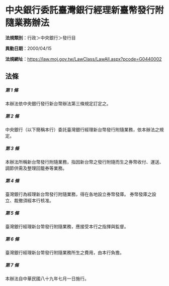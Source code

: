 # 中央銀行委託臺灣銀行經理新臺幣發行附隨業務辦法

**法規類別**：行政＞中央銀行＞發行目

**異動日期**：2000/04/15  

**法規網址**：https://law.moj.gov.tw/LawClass/LawAll.aspx?pcode=G0440002





## 法條
##### 第 1 條
本辦法依中央銀行發行新台幣辦法第三條規定訂定之。

##### 第 2 條
中央銀行（以下簡稱本行）委託臺灣銀行經理新台幣發行附隨業務，依本辦法之規定。

##### 第 3 條
本辦法所稱新台幣發行附隨業務，指因新台幣之發行附隨而生之券幣收付、運送、調節供需及整理回籠券等業務。

##### 第 4 條
臺灣銀行為經理新台幣發行附隨業務，得在各地設立券幣發庫。
券幣發庫之設立、裁撤須經本行核准。

##### 第 5 條
臺灣銀行經理新台幣發行附隨業務，應接受本行之指揮與監督。

##### 第 6 條
臺灣銀行經理新台幣發行附隨業務所生之費用，由本行負擔。

##### 第 7 條
本辦法自中華民國八十九年七月一日施行。


